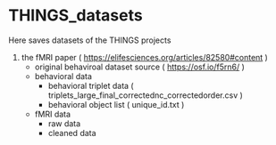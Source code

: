 # THINGS_datasets

Here saves datasets of the THINGS projects

1. the fMRI paper ( https://elifesciences.org/articles/82580#content )
    - original behaviroal dataset source ( https://osf.io/f5rn6/ )
    - behavioral data
        - behavioral triplet data ( triplets_large_final_correctednc_correctedorder.csv )
        - behavioral object list ( unique_id.txt )
    - fMRI data
        - raw data
        - cleaned data
